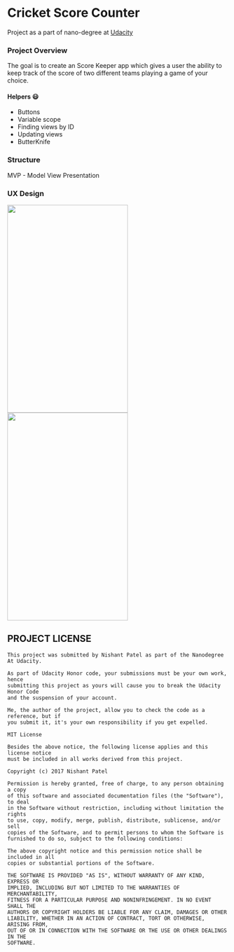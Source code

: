 # Cricket Score Counter

Project as a part of nano-degree at [Udacity](https://www.udacity.com/)

### Project Overview

The goal is to create an Score Keeper app which gives a user the ability to keep track of the score of two different teams playing a game of your choice.


#### Helpers :smiley:
- Buttons
- Variable scope
- Finding views by ID
- Updating views
- ButterKnife

### Structure
MVP - Model View Presentation


### UX Design
<img src="https://user-images.githubusercontent.com/32653955/31924049-a5201c44-b84c-11e7-909c-79a7bee409a1.png" width="275" height="475"> <img src="https://user-images.githubusercontent.com/32653955/31924067-b8537aea-b84c-11e7-8152-4c24c8547f64.png" width="275" height="475">

## PROJECT LICENSE
```
This project was submitted by Nishant Patel as part of the Nanodegree At Udacity.

As part of Udacity Honor code, your submissions must be your own work, hence
submitting this project as yours will cause you to break the Udacity Honor Code
and the suspension of your account.

Me, the author of the project, allow you to check the code as a reference, but if
you submit it, it's your own responsibility if you get expelled.

MIT License

Besides the above notice, the following license applies and this license notice
must be included in all works derived from this project.

Copyright (c) 2017 Nishant Patel

Permission is hereby granted, free of charge, to any person obtaining a copy
of this software and associated documentation files (the "Software"), to deal
in the Software without restriction, including without limitation the rights
to use, copy, modify, merge, publish, distribute, sublicense, and/or sell
copies of the Software, and to permit persons to whom the Software is
furnished to do so, subject to the following conditions:

The above copyright notice and this permission notice shall be included in all
copies or substantial portions of the Software.

THE SOFTWARE IS PROVIDED "AS IS", WITHOUT WARRANTY OF ANY KIND, EXPRESS OR
IMPLIED, INCLUDING BUT NOT LIMITED TO THE WARRANTIES OF MERCHANTABILITY,
FITNESS FOR A PARTICULAR PURPOSE AND NONINFRINGEMENT. IN NO EVENT SHALL THE
AUTHORS OR COPYRIGHT HOLDERS BE LIABLE FOR ANY CLAIM, DAMAGES OR OTHER
LIABILITY, WHETHER IN AN ACTION OF CONTRACT, TORT OR OTHERWISE, ARISING FROM,
OUT OF OR IN CONNECTION WITH THE SOFTWARE OR THE USE OR OTHER DEALINGS IN THE
SOFTWARE.
```

